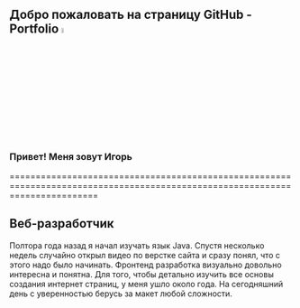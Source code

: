 ## Добро пожаловать на страницу GitHub - Portfolio <img src="https://media.giphy.com/media/hvRJCLFzcasrR4ia7z/giphy.gif" width="5%">

<!--
**seniorLion/seniorLion** is a ✨ _special_ ✨ repository because its `README.md` (this file) appears on your GitHub profile.

Here are some ideas to get you started:

- 🔭 I’m currently working on ...
- 🌱 I’m currently learning ...
- 👯 I’m looking to collaborate on ...
- 🤔 I’m looking for help with ...
- 💬 Ask me about ...
- 📫 How to reach me: ...
- 😄 Pronouns: ...
- ⚡ Fun fact: ...
-->
### Привет! Меня зовут Игорь
=============================================================================================================================

Веб-разработчик
---------------

Полтора года назад я начал изучать язык Java. Спустя несколько недель случайно открыл видео по верстке сайта и сразу понял, что с этого надо было начинать. Фронтенд разработка визуально довольно интересна и понятна. Для того, чтобы детально изучить все основы создания интернет страниц, у меня ушло около года. На сегодняшний день с уверенностью берусь за макет любой сложности.
